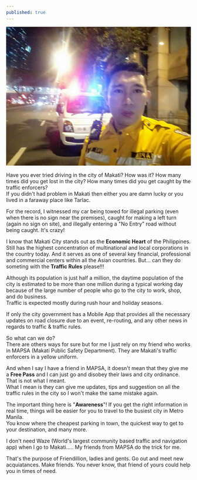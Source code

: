```yaml
---
published: true
---
```

![Mapsa](/images/Mapsa.jpg)

Have you ever tried driving in the city of Makati? How was it? How many times did you get lost in the city? How many times did you get caught by the traffic enforcers?   
If you didn't had problem in Makati then either you are damn lucky or you lived in a faraway place like Tarlac.

For the record, I witnessed my car being towed for illegal parking (even when there is no sign near the premises), caught for making a left turn (again no sign on site), and illegally entering a "No Entry" road without being caught. It's crazy!

I know that Makati City stands out as the **Economic Heart** of the Philippines. Still has the highest concentration of multinational and local corporations in the country today. And it serves as one of several key financial, professional and commercial centers within all the Asian countries. 
But... can they do someting with the **Traffic Rules** please!!! 

Although its population is just half a million, the daytime population of the city is estimated to be more than one million during a typical working day because of the large number of people who go to the city to work, shop, and do business.   
Traffic is expected mostly during rush hour and holiday seasons.

If only the city government has a Mobile App that provides all the necessary updates on road closure due to an event, re-routing, and any other news in regards to traffic & traffic rules.

So what can we do?   
There are others ways for sure but for me I just rely on my friend who works in MAPSA (Makati Public Safety Department). They are Makati's traffic enforcers in a yellow uniform.  

And when I say I have a friend in MAPSA, it doesn't mean that they give me a **Free Pass** and I can just go and disobey their laws and city ordinance. That is not what I meant.   
What I mean is they can give me updates, tips and suggestion on all the traffic rules in the city so I won't make the same mistake again.

The important thing here is "**Awareness**"! If you get the right information in real time, things will be easier for you to travel to the busiest city in Metro Manila.   
You know where the cheapest parking in town, the quickest way to get to your destination, and many more.

I don't need Waze (World's largest community based traffic and navigation app) when I go to Makati..... My friends from MAPSA do the trick for me.

That's the purpose of Friendillion, ladies and gents. Go out and meet new acquiatances. Make friends. You never know, that friend of yours could help you in times of need.
